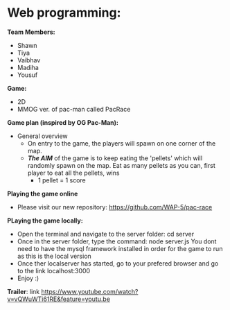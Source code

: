 # Web programming:
__Team Members:__
* Shawn 
* Tiya
* Vaibhav
* Madiha 
* Yousuf

__Game:__
* 2D
* MMOG ver. of pac-man called PacRace

__Game plan (inspired by OG Pac-Man):__
* General overview
  * On entry to the game, the players will spawn on one corner of the map.
  * ***The AIM*** of the game is to keep eating the 'pellets' which will randomly spawn on the map. Eat as many pellets as you can, first player to eat all the pellets, wins
    * 1 pellet = 1 score
   
__Playing the game online__ 
* Please visit our new repository: https://github.com/WAP-5/pac-race

 __PLaying the game locally:__ 

* Open the terminal and navigate to the server folder: cd server
* Once in the server folder, type the command: node server.js You dont need to have the mysql framework installed in order for the game to run as this is the local version
* Once ther localserver has started, go to your prefered browser and go to the link localhost:3000
* Enjoy :)

__Trailer__: link https://www.youtube.com/watch?v=vQWuWTi61RE&feature=youtu.be




